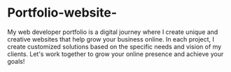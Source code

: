 # Portfolio-website-
 My web developer portfolio is a digital journey where I create unique and creative websites that help grow your business online. In each project, I create customized solutions based on the specific needs and vision of my clients. Let's work together to grow your online presence and achieve your goals!
